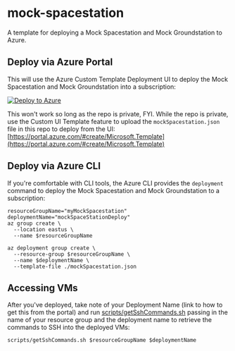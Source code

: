 # mock-spacestation

A template for deploying a Mock Spacestation and Mock Groundstation to Azure.

## Deploy via Azure Portal

This will use the Azure Custom Template Deployment UI to deploy the Mock Spacestation and Mock Groundstation into a subscription:

[![Deploy to Azure](https://aka.ms/deploytoazurebutton)](https://portal.azure.com/#create/Microsoft.Template/uri/https%3A%2F%2Fraw.githubusercontent.com%2Fglennmusa%2Fmock-spacestation%2Fmain%2FmockSpacestation.json)

This won't work so long as the repo is private, FYI. While the repo is private, use the Custom UI Template feature to upload the `mockSpacestation.json` file in this repo to deploy from the UI: [https://portal.azure.com/#create/Microsoft.Template](https://portal.azure.com/#create/Microsoft.Template)

## Deploy via Azure CLI

If you're comfortable with CLI tools, the Azure CLI provides the `deployment` command to deploy the Mock Spacestation and Mock Groundstation to a subscription:

```plaintext
resourceGroupName="myMockSpacestation"
deploymentName="mockSpaceStationDeploy"
az group create \
  --location eastus \
  --name $resourceGroupName

az deployment group create \
  --resource-group $resourceGroupName \
  --name $deploymentName \
  --template-file ./mockSpacestation.json
```

## Accessing VMs

After you've deployed, take note of your Deployment Name (link to how to get this from the portal) and run [scripts/getSshCommands.sh](scripts/getSshCommands.sh) passing in the name of your resource group and the deployment name to retrieve the commands to SSH into the deployed VMs:

```plaintext
scripts/getSshCommands.sh $resourceGroupName $deploymentName
```